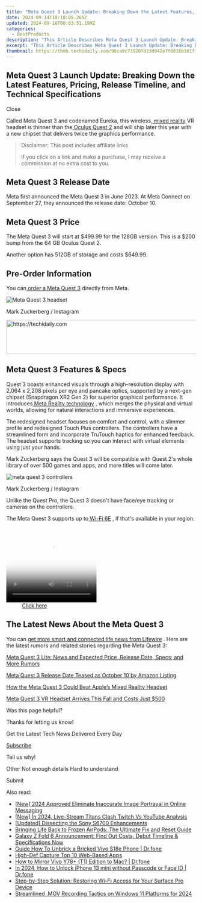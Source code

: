 ```yaml
---
title: "Meta Quest 3 Launch Update: Breaking Down the Latest Features, Pricing, Release Timeline, and Technical Specifications"
date: 2024-09-14T18:18:05.265Z
updated: 2024-09-16T00:03:51.199Z
categories:
  - BestProducts
description: "This Article Describes Meta Quest 3 Launch Update: Breaking Down the Latest Features, Pricing, Release Timeline, and Technical Specifications"
excerpt: "This Article Describes Meta Quest 3 Launch Update: Breaking Down the Latest Features, Pricing, Release Timeline, and Technical Specifications"
thumbnail: https://thmb.techidaily.com/96ca9c739207d23d042e7f8016b381f18f2564ff73ddf98034c5d696bcc3f7e9.jpg
---
```


## Meta Quest 3 Launch Update: Breaking Down the Latest Features, Pricing, Release Timeline, and Technical Specifications

Close 

 Called Meta Quest 3 and codenamed Eureka, this wireless,[ mixed reality](https://www.lifewire.com/what-is-mixed-reality-4588766) VR headset is thinner than the[ Oculus Quest 2](https://www.lifewire.com/oculus-quest-2-hands-on-solid-performance-with-some-cut-corners-5082993) and will ship later this year with a new chipset that delivers twice the graphics performance.

>  Disclaimer: This post includes affiliate links
>
>  If you click on a link and make a purchase, I may receive a commission at no extra cost to you.
>

## Meta Quest 3 Release Date

 Meta first announced the Meta Quest 3 in June 2023\. At Meta Connect on September 27, they announced the release date: October 10.

## Meta Quest 3 Price

 The Meta Quest 3 will start at $499.99 for the 128GB version. This is a $200 bump from the 64 GB Oculus Quest 2.

 Another option has 512GB of storage and costs $649.99.  

## Pre-Order Information

 You can[ order a Meta Quest 3](https://www.meta.com/quest/quest-3/) directly from Meta.

![Meta Quest 3 headset](https://www.lifewire.com/thmb/R0nFxJPG6GNdRdNMejkyp2Ps0BQ=/1500x0/filters:no_upscale():max_bytes(200000):strip_icc():format(webp)/meta-quest-3-headset-front-7049bb83fcbd4b51967c79f6d62a372d.png) 

Mark Zuckerberg / Instagram

<!-- affiliate ads begin -->
<a href="https://appsumo.8odi.net/c/5597632/2123729/7443" target="_top" id="2123729">
  <img src="//a.impactradius-go.com/display-ad/7443-2123729" border="0" alt="https://techidaily.com" width="600" height="90"/>
</a>
<img height="0" width="0" src="https://appsumo.8odi.net/i/5597632/2123729/7443" style="position:absolute;visibility:hidden;" border="0" />
<!-- affiliate ads end -->

##  Meta Quest 3 Features & Specs

 Quest 3 boasts enhanced visuals through a high-resolution display with 2,064 x 2,208 pixels per eye and pancake optics, supported by a next-gen chipset (Snapdragon XR2 Gen 2) for superior graphical performance. It introduces[ Meta Reality technology](https://www.meta.com/blog/quest/mixed-reality-definition-passthrough-scene-understanding-spatial-anchors/) , which merges the physical and virtual worlds, allowing for natural interactions and immersive experiences.

 The redesigned headset focuses on comfort and control, with a slimmer profile and redesigned Touch Plus controllers. The controllers have a streamlined form and incorporate TruTouch haptics for enhanced feedback. The headset supports tracking so you can interact with virtual elements using just your hands.

 Mark Zuckerberg says the Quest 3 will be compatible with Quest 2's whole library of over 500 games and apps, and more titles will come later.

![meta quest 3 controllers](https://www.lifewire.com/thmb/u3aTimwltvpfD-actB8lufsDZNo=/1500x0/filters:no_upscale():max_bytes(200000):strip_icc():format(webp)/meta-quest-3-controllers-45f99ced94a544fa82a64f37a1cd1d05.png) 

Mark Zuckerberg / Instagram

 Unlike the Quest Pro, the Quest 3 doesn't have face/eye tracking or cameras on the controllers.

 The Meta Quest 3 supports up to[ Wi-Fi 6E](https://www.lifewire.com/6ghz-6e-wi-fi-4845541) , if that's available in your region.  

<!-- affiliate ads begin -->
<span id="1304647">
					<video width="240" height="200" style="cursor:pointer"
           poster="//a.impactradius-go.com/display-clicktoplayimage/1304647.png"
           onclick="if(!this.playClicked){this.play();this.setAttribute('controls',true);this.playClicked=true;}">
	   <source src="//a.impactradius-go.com/display-ad/15852-1304647">
	   <img src="//a.impactradius-go.com/display-clicktoplayimage/1304647.png" style="border: none; height: 100%; width: 100%; object-fit: contain">
	</video>
	<div style="width:150px;text-align:center"><a href="javascript:window.open(decodeURIComponent('https%3A%2F%2Fthefitville.pxf.io%2Fc%2F5597632%2F1304647%2F15852'), '_blank');void(0);">Click here</a></div>
</span>
<img height="0" width="0" src="https://imp.pxf.io/i/5597632/1304647/15852" style="position:absolute;visibility:hidden;" border="0" />
<!-- affiliate ads end -->

##  The Latest News About the Meta Quest 3

 You can [ get more smart and connected life news from Lifewire](https://www.lifewire.com/smart-home-connected-life-news-4797031) . Here are the latest rumors and related stories regarding the Meta Quest 3:

[  Meta Quest 3 Lite: News and Expected Price, Release Date, Specs; and More Rumors ](https://www.lifewire.com/meta-quest-3-lite-8661438) 

[  Meta Quest 3 Release Date Teased as October 10 by Amazon Listing ](https://www.lifewire.com/meta-quest-3-7975592) 

[  How the Meta Quest 3 Could Beat Apple’s Mixed Reality Headset ](https://www.lifewire.com/how-the-meta-quest-3-could-beat-apples-mixed-reality-headset-7508093) 

[  Meta Quest 3 VR Headset Arrives This Fall and Costs Just $500 ](https://www.lifewire.com/meta-quest-3-vr-headset-arrives-this-fall-7507067) 

Was this page helpful?

Thanks for letting us know!

 Get the Latest Tech News Delivered Every Day

[ Subscribe ](https://www.lifewire.com/#) 

Tell us why!

 Other  Not enough details  Hard to understand 

 Submit 

<ins class="adsbygoogle"
     style="display:block"
     data-ad-format="autorelaxed"
     data-ad-client="ca-pub-7571918770474297"
     data-ad-slot="1223367746"></ins>

<ins class="adsbygoogle"
     style="display:block"
     data-ad-client="ca-pub-7571918770474297"
     data-ad-slot="8358498916"
     data-ad-format="auto"
     data-full-width-responsive="true"></ins>

<span class="atpl-alsoreadstyle">Also read:</span>
<div><ul>
<li><a href="https://facebook-videos.techidaily.com/new-2024-approved-eliminate-inaccurate-image-portrayal-in-online-messaging/"><u>[New] 2024 Approved Eliminate Inaccurate Image Portrayal in Online Messaging</u></a></li>
<li><a href="https://fox-info.techidaily.com/new-in-2024-live-stream-titans-clash-twitch-vs-youtube-analysis/"><u>[New] In 2024, Live-Stream Titans Clash Twitch Vs YouTube Analysis</u></a></li>
<li><a href="https://vp-tips.techidaily.com/updated-dissecting-the-sony-s6700-enhancements/"><u>[Updated] Dissecting the Sony S6700 Enhancements</u></a></li>
<li><a href="https://tech-renaissance.techidaily.com/bringing-life-back-to-frozen-airpods-the-ultimate-fix-and-reset-guide/"><u>Bringing Life Back to Frozen AirPods: The Ultimate Fix and Reset Guide</u></a></li>
<li><a href="https://tech-renaissance.techidaily.com/galaxy-z-fold-6-announcement-find-out-costs-debut-timeline-and-specifications-now/"><u>Galaxy Z Fold 6 Announcement: Find Out Costs, Debut Timeline & Specifications Now</u></a></li>
<li><a href="https://change-location.techidaily.com/guide-how-to-unbrick-a-bricked-vivo-s18e-phone-drfone-by-drfone-fix-android-problems-fix-android-problems/"><u>Guide How To Unbrick a Bricked Vivo S18e Phone | Dr.fone</u></a></li>
<li><a href="https://video-capture.techidaily.com/high-def-capture-top-10-web-based-apps/"><u>High-Def Capture Top 10 Web-Based Apps</u></a></li>
<li><a href="https://screen-mirror.techidaily.com/how-to-mirror-vivo-y78plus-t1-edition-to-mac-drfone-by-drfone-android/"><u>How to Mirror Vivo Y78+ (T1) Edition to Mac? | Dr.fone</u></a></li>
<li><a href="https://iphone-unlock.techidaily.com/in-2024-how-to-unlock-iphone-13-mini-without-passcode-or-face-id-drfone-by-drfone-ios/"><u>In 2024, How to Unlock iPhone 13 mini without Passcode or Face ID | Dr.fone</u></a></li>
<li><a href="https://tech-renaissance.techidaily.com/step-by-step-solution-restoring-wi-fi-access-for-your-surface-pro-device/"><u>Step-by-Step Solution: Restoring Wi-Fi Access for Your Surface Pro Device</u></a></li>
<li><a href="https://video-capture.techidaily.com/streamlined-mov-recording-tactics-on-windows-11-platforms-for-2024/"><u>Streamlined .MOV Recording Tactics on Windows 11 Platforms for 2024</u></a></li>
</ul></div>

